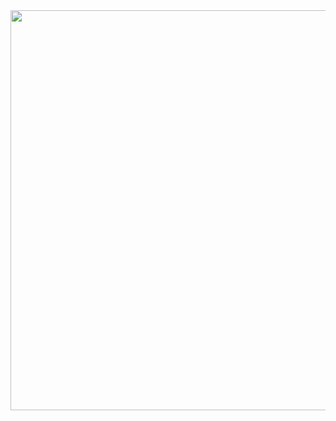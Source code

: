 <div id="header" align="center">
  <img src="https://ipfs.io/ipfs/bafybeiezjr5nbs2lbzvp2tv6xojguzruckqigqyojljz46dot3bpu5jiyy/718.gif" width="640"/>
</div>
